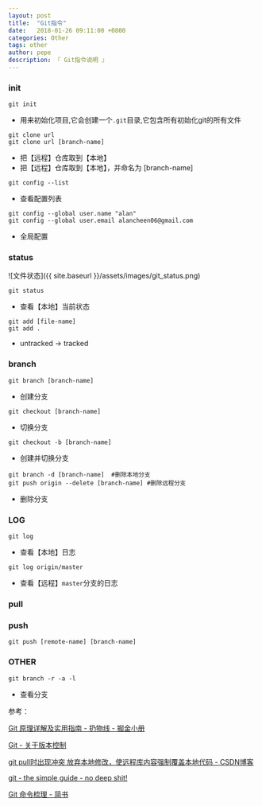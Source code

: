 ```yaml
---
layout: post
title:  "Git指令"
date:   2018-01-26 09:11:00 +0800
categories: Other
tags: other
author: pepe
description: 『 Git指令说明 』
---
```


### init
~~~
git init
~~~
* 用来初始化项目,它会创建一个`.git`目录,它包含所有初始化git的所有文件

~~~
git clone url
git clone url [branch-name]
~~~
* 把【远程】仓库取到【本地】
* 把【远程】仓库取到【本地】，并命名为 [branch-name]

~~~
git config --list
~~~
* 查看配置列表

~~~
git config --global user.name "alan"
git config --global user.email alancheen06@gmail.com
~~~
* 全局配置

### status
![文件状态]({{ site.baseurl }}/assets/images/git_status.png)
~~~
git status
~~~
* 查看【本地】当前状态

~~~
git add [file-name]
git add . 
~~~
* untracked -> tracked

### branch

~~~
git branch [branch-name]
~~~
* 创建分支

~~~
git checkout [branch-name]
~~~
* 切换分支

~~~
git checkout -b [branch-name]
~~~
* 创建并切换分支

~~~
git branch -d [branch-name]  #删除本地分支  
git push origin --delete [branch-name] #删除远程分支
~~~
* 删除分支

### LOG
~~~
git log
~~~
* 查看【本地】日志

~~~
git log origin/master
~~~
* 查看【远程】`master`分支的日志

### pull


### push
~~~
git push [remote-name] [branch-name]
~~~

### OTHER
~~~
git branch -r -a -l
~~~
* 查看分支


参考：

[Git 原理详解及实用指南 - 扔物线 - 掘金小册](https://juejin.im/book/5a124b29f265da431d3c472e/section/5a14142bf265da432528eee5)

[Git - 关于版本控制](https://git-scm.com/book/zh/v2/%E8%B5%B7%E6%AD%A5-%E5%85%B3%E4%BA%8E%E7%89%88%E6%9C%AC%E6%8E%A7%E5%88%B6)

[git pull时出现冲突 放弃本地修改，使远程库内容强制覆盖本地代码 - CSDN博客](http://blog.csdn.net/qq_22441525/article/details/52240311)

[git - the simple guide - no deep shit!](http://rogerdudler.github.io/git-guide/index.zh.html)

[Git 命令梳理 - 简书](https://www.jianshu.com/p/2f26b7b98298)



